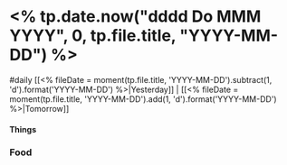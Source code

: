 # <% tp.date.now("dddd Do MMM YYYY", 0, tp.file.title, "YYYY-MM-DD") %>
#daily [[<% fileDate = moment(tp.file.title, 'YYYY-MM-DD').subtract(1, 'd').format('YYYY-MM-DD') %>|Yesterday]] | [[<% fileDate = moment(tp.file.title, 'YYYY-MM-DD').add(1, 'd').format('YYYY-MM-DD') %>|Tomorrow]]

#### Things


### Food